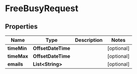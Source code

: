 

# FreeBusyRequest


## Properties

| Name | Type | Description | Notes |
|------------ | ------------- | ------------- | -------------|
|**timeMin** | **OffsetDateTime** |  |  [optional] |
|**timeMax** | **OffsetDateTime** |  |  [optional] |
|**emails** | **List&lt;String&gt;** |  |  [optional] |



